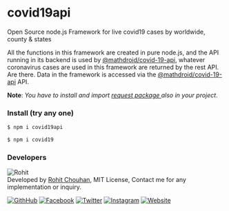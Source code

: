 # covid19api
Open Source node.js Framework for live covid19 cases by worldwide, county &amp; states

All the functions in this framework are created in pure node.js, and the API running in its backend is used by [@mathdroid/covid-19-api](https://github.com/mathdroid/covid-19-api), whatever coronavirus cases are used in this framework are returned by the rest API. Are there. Data in the framework is accessed via the [@mathdroid/covid-19-api](https://github.com/mathdroid/covid-19-api) API.

 __Note__: _You have to install and import [request package ](https://www.npmjs.com/package/request) also in your project_.

### Install (try any one)
```sh
$ npm i covid19api
```
```sh
$ npm i covid19
```

### Developers
![Rohit](http://graph.facebook.com/100004453384015/picture?type=square)\
Developed by [Rohit Chouhan](https://rohitchouhan.com),  MIT License, Contact me for any implementation or inquiry.

[![GithHub](https://img.shields.io/badge/Developed%20By-%40github%2Frohit--chouhan-green)](https://github.com/rohit-chouhan)
[![Facebook](https://img.shields.io/badge/Facebook-%40itsrohitofficialprofile-blue)](https://facebook.com/itsrohitofficialprofile)
[![Twitter](https://img.shields.io/badge/Twitter-%40itsrealrohit-blue)](https://twitter.com/itsrealrohit)
[![Instagram](https://img.shields.io/badge/Instagram-%40rohitchauhanofficial-orange)](https://instagram.com/rohitchauhanofficial)
[![Website](https://img.shields.io/badge/Website-rohitchouhan.com-yellow)](https://rohitchouhan.com)
